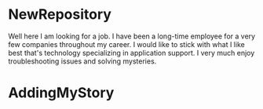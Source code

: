 # NewRepository

Well here I am looking for a job. I have been a long-time employee for a very few companies throughout my career.
I would like to stick with what I like best that's technology specializing in application support.
I very much enjoy troubleshooting issues and solving mysteries.
# AddingMyStory
